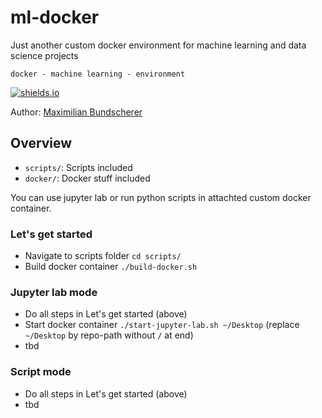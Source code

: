 # ml-docker

Just another custom docker environment for machine learning and data science projects

``docker - machine learning - environment``

[![shields.io](https://img.shields.io/badge/license-Apache2-blue.svg)](http://www.apache.org/licenses/LICENSE-2.0.txt)

Author: [Maximilian Bundscherer](https://bundscherer-online.de)

## Overview

- ``scripts/``: Scripts included
- ``docker/``: Docker stuff included

You can use jupyter lab or run python scripts in attachted custom docker container.

### Let's get started

- Navigate to scripts folder ``cd scripts/``
- Build docker container ``./build-docker.sh``

### Jupyter lab mode

- Do all steps in Let's get started (above)
- Start docker container ``./start-jupyter-lab.sh ~/Desktop`` (replace ``~/Desktop`` by repo-path without ``/`` at end)
- tbd

### Script mode

- Do all steps in Let's get started (above)
- tbd